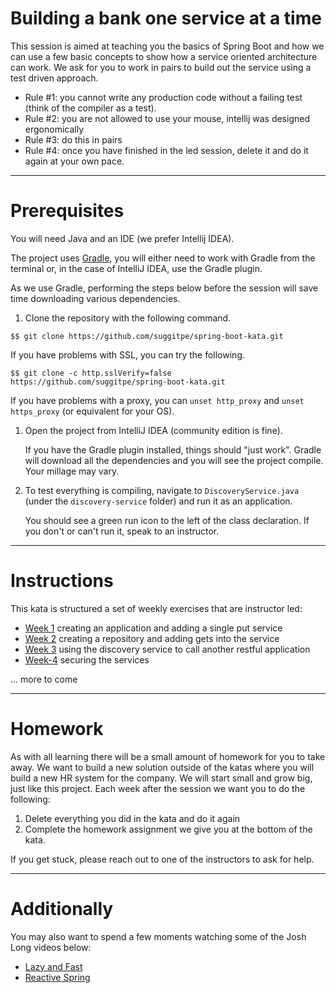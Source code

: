 # Building a bank one service at a time
This session is aimed at teaching you the basics of Spring Boot and how we can use a few basic concepts to show how a service oriented architecture can work.  We ask for you to work in pairs to build out the service using a test driven approach.

* Rule #1: you cannot write any production code without a failing test (think of the compiler as a test).
* Rule #2: you are not allowed to use your mouse, intellij was designed ergonomically
* Rule #3: do this in pairs
* Rule #4: once you have finished in the led session, delete it and do it again at your own pace.

----
# Prerequisites

You will need Java and an IDE (we prefer Intellij IDEA). 

The project uses [Gradle](https://gradle.org/), you will either need to work with Gradle from the terminal or, in the case of IntelliJ IDEA, use the Gradle plugin. 

As we use Gradle, performing the steps below before the session will save time downloading various dependencies.


1. Clone the repository with the following command.

```shell
$$ git clone https://github.com/suggitpe/spring-boot-kata.git
```
  
   If you have problems with SSL, you can try the following.

```shell
$$ git clone -c http.sslVerify=false https://github.com/suggitpe/spring-boot-kata.git
```
   
   If you have problems with a proxy, you can `unset http_proxy` and `unset https_proxy` (or equivalent for your OS).

1. Open the project from IntelliJ IDEA (community edition is fine). 

   If you have the Gradle plugin installed, things should "just work". Gradle will download all the dependencies and you will see the project compile. Your millage may vary.

1. To test everything is compiling, navigate to `DiscoveryService.java` (under the `discovery-service` folder) and run it as an application.

   You should see a green run icon to the left of the class declaration. If you don't or can't run it, speak to an instructor.

----
# Instructions
This kata is structured a set of weekly exercises that are instructor led:

* [Week 1](instructions/week-1.md) creating an application and adding a single put service
* [Week 2](instructions/week-2.md) creating a repository and adding gets into the service
* [Week 3](instructions/week-3.md) using the discovery service to call another restful application
* [Week-4](instructions/week-4.md) securing the services

... more to come 

----
# Homework
As with all learning there will be a small amount of homework for you to take away.  We want to build a new solution outside of the katas where you will build a new HR system for the company.  We will start small and grow big, just like this project.  Each week after the session we want you to do the following:

1. Delete everything you did in the kata and do it again
1. Complete the homework assignment we give you at the bottom of the kata.

If you get stuck, please reach out to one of the instructors to ask for help.

----
# Additionally 
You may also want to spend a few moments watching some of the Josh Long videos below:

* [Lazy and Fast](https://www.youtube.com/watch?v=_m4xpHUf55E)
* [Reactive Spring](https://www.youtube.com/watch?v=1F10gr2pbvQ)

